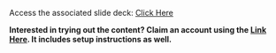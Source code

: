 Access the associated slide deck: <a>[Click Here](https://docs.google.com/presentation/d/1EbyMqd8c104xx2iG_EFJkBPGOBHRoIeDswTXAuw1MWE/edit?usp=sharing)</a>

<b>Interested in trying out the content? Claim an account using the [Link Here](https://go.dataops.live/dry-run-ai-fsi). It includes setup instructions as well.</b>
